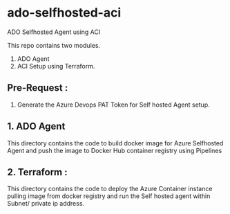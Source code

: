 # ado-selfhosted-aci

ADO Selfhosted Agent using ACI

This repo contains two modules.

1. ADO Agent
2. ACI Setup using Terraform.

## Pre-Request :

1.  Generate the Azure Devops PAT Token for Self hosted Agent setup.

## 1. ADO Agent

This directory contains the code to build docker image for Azure Selfhosted Agent and push the image to Docker Hub container registry using Pipelines

## 2. Terraform :

This directory contains the code to deploy the Azure Container instance pulling image from docker registry and run the Self hosted agent within Subnet/ private ip address.
